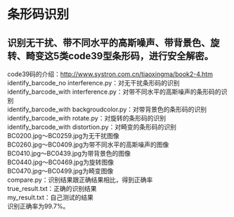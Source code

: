 条形码识别
=====
识别无干扰、带不同水平的高斯噪声、带背景色、旋转、畸变这5类code39型条形码，进行安全解密。
------
code39码的介绍：http://www.systron.com.cn/tiaoxingma/book2-4.htm<br />
identify_barcode_no interference.py：对无干扰条形码的识别<br />
identify_barcode_with interference.py：对带不同水平的高斯噪声的条形码的识别<br />
identify_barcode_with backgroudcolor.py：对带背景色的条形码的识别<br />
identify_barcode_with rotate.py：对旋转的条形码的识别<br />
identify_barcode_with distortion.py：对畸变的条形码的识别<br />
BC0200.jpg～BC0259.jpg为无干扰图像<br />
BC0260.jpg～BC0409.jpg为带不同水平的高斯噪声的图像<br />
BC0410.jpg～BC0439.jpg为带背景色的图像<br />
BC0440.jpg～BC0469.jpg为旋转图像<br />
BC0470.jpg～BC0499.jpg为畸变图像<br />
compare.py：识别结果跟正确结果相比，得到正确率<br />
true_result.txt：正确的识别结果<br />
my_result.txt：自己测试的结果<br />
识别正确率为99.7%。
